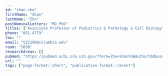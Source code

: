 ```yaml
---
id: "shan-zha"
firstName: "Shan"
lastName: "Zha"
postNominalLetters: "MD PhD"
titles: ["Associate Professor of Pediatrics & Pathology & Cell Biology"]
phone: "851-4779"
fax: ""
email: "SZ2296@columbia.edu"
room: "503B"
researchAreas: []
pubmed: "https://pubmed.ncbi.nlm.nih.gov/?term=Zha+Shan%5BAuthor%5D&sort=pubdate"
url: ""
tags: ["page-format::short", "publication-format::recent"]
---
```

